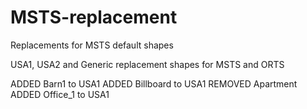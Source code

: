 # MSTS-replacement
Replacements for MSTS default shapes

USA1, USA2 and Generic replacement shapes for MSTS and ORTS

ADDED Barn1 to USA1
ADDED Billboard to USA1
REMOVED Apartment
ADDED Office_1 to USA1



